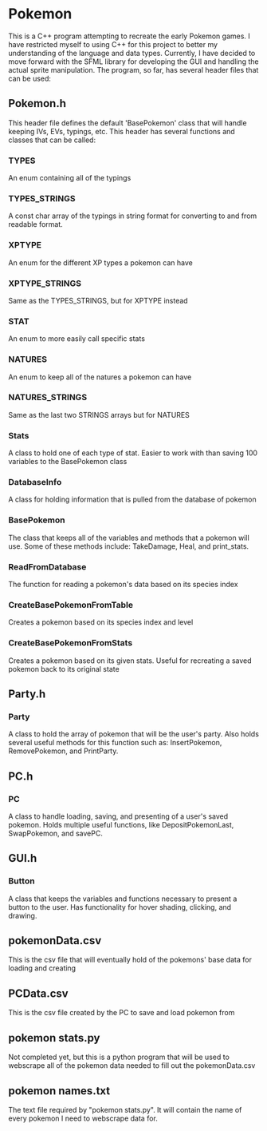 # Pokemon
This is a C++ program attempting to recreate the early Pokemon games.
I have restricted myself to using C++ for this project to better my
understanding of the language and data types. Currently, I have decided
to move forward with the SFML library for developing the GUI and handling
the actual sprite manipulation. The program, so far, has several header
files that can be used:
## Pokemon.h
This header file defines the default 'BasePokemon' class that will
handle keeping IVs, EVs, typings, etc. This header has several functions
and classes that can be called:
### TYPES
An enum containing all of the typings
### TYPES_STRINGS
A const char array of the typings in string format for converting to and
from readable format.
### XPTYPE
An enum for the different XP types a pokemon can have
### XPTYPE_STRINGS
Same as the TYPES_STRINGS, but for XPTYPE instead
### STAT
An enum to more easily call specific stats
### NATURES
An enum to keep all of the natures a pokemon can have
### NATURES_STRINGS
Same as the last two STRINGS arrays but for NATURES
### Stats
A class to hold one of each type of stat. Easier to work with than saving
100 variables to the BasePokemon class
### DatabaseInfo
A class for holding information that is pulled from the database of pokemon
### BasePokemon
The class that keeps all of the variables and methods that a pokemon will use.
Some of these methods include: TakeDamage, Heal, and print_stats.
### ReadFromDatabase
The function for reading a pokemon's data based on its species index
### CreateBasePokemonFromTable
Creates a pokemon based on its species index and level
### CreateBasePokemonFromStats
Creates a pokemon based on its given stats. Useful for recreating a saved pokemon
back to its original state
## Party.h
### Party
A class to hold the array of pokemon that will be the user's party.
Also holds several useful methods for this function such as: InsertPokemon,
RemovePokemon, and PrintParty.
## PC.h
### PC
A class to handle loading, saving, and presenting of a user's saved pokemon.
Holds multiple useful functions, like DepositPokemonLast, SwapPokemon, and
savePC.
## GUI.h
### Button
A class that keeps the variables and functions necessary to present a
button to the user. Has functionality for hover shading, clicking, and
drawing.
## pokemonData.csv
This is the csv file that will eventually hold of the pokemons' base data
for loading and creating
## PCData.csv
This is the csv file created by the PC to save and load pokemon from
## pokemon stats.py
Not completed yet, but this is a python program that will be used to webscrape
all of the pokemon data needed to fill out the pokemonData.csv
## pokemon names.txt
The text file required by "pokemon stats.py". It will contain the name of every
pokemon I need to webscrape data for.
